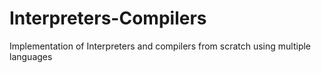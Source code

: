 # Interpreters-Compilers
Implementation of Interpreters and compilers from scratch using multiple languages
